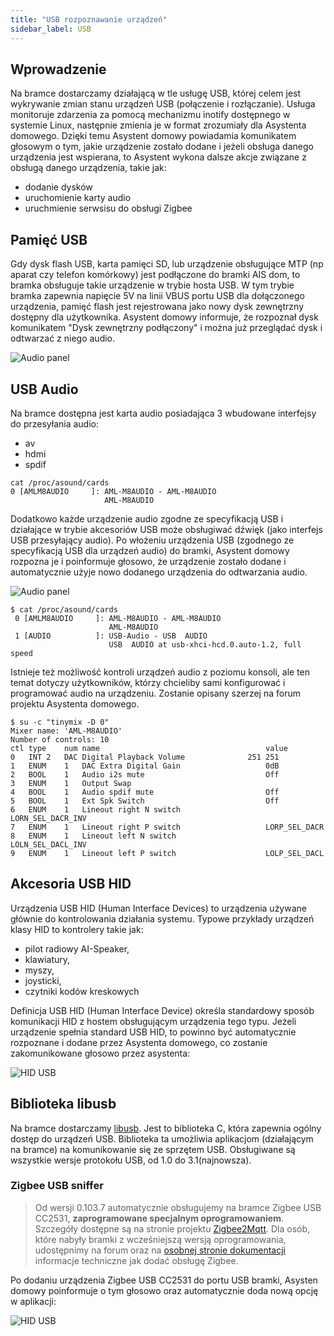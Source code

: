 ```yaml
---
title: "USB rozpoznawanie urządzeń"
sidebar_label: USB
---
```


## Wprowadzenie

Na bramce dostarczamy działającą w tle usługę USB, której celem jest wykrywanie zmian stanu urządzeń USB (połączenie i rozłączanie). Usługa monitoruje zdarzenia za pomocą mechanizmu inotify dostępnego w systemie Linux, następnie zmienia je w format zrozumiały dla Asystenta domowego. Dzięki temu Asystent domowy powiadamia komunikatem głosowym o tym, jakie urządzenie zostało dodane i jeżeli obsługa danego urządzenia jest wspierana, to Asystent wykona dalsze akcje związane z obsługą danego urządzenia, takie jak:
- dodanie dysków
- uruchomienie karty audio
- uruchmienie serwsisu do obsługi Zigbee


## Pamięć USB

Gdy dysk flash USB, karta pamięci SD, lub urządzenie obsługujące MTP (np aparat czy telefon komórkowy) jest podłączone do bramki AIS dom, to bramka obsługuje takie urządzenie w trybie hosta USB.
W tym trybie bramka zapewnia napięcie 5V na linii VBUS portu USB dla dołączonego urządzenia, pamięć flash jest rejestrowana jako nowy dysk zewnętrzny dostępny dla użytkownika.
Asystent domowy informuje, że rozpoznał dysk komunikatem "Dysk zewnętrzny podłączony" i można już przeglądać dysk i odtwarzać z niego audio.

![Audio panel](/AIS-docs/img/en/bramka/usb_integration_drive.png)


## USB Audio

Na bramce dostępna jest karta audio posiadająca 3 wbudowane interfejsy do przesyłania audio:
- av
- hdmi
- spdif

```
cat /proc/asound/cards
0 [AMLM8AUDIO     ]: AML-M8AUDIO - AML-M8AUDIO
                     AML-M8AUDIO
```

Dodatkowo każde urządzenie audio zgodne ze specyfikacją USB i działające w trybie akcesoriów USB może obsługiwać dźwięk (jako interfejs USB przesyłający audio).
Po włożeniu urządzenia USB (zgodnego ze specyfikacją USB dla urządzeń audio) do bramki, Asystent domowy rozpozna je i poinformuje głosowo, że urządzenie zostało dodane i automatycznie użyje nowo dodanego urządzenia do odtwarzania audio.

![Audio panel](/AIS-docs/img/en/bramka/usb_integration_audio.png)

```
$ cat /proc/asound/cards
 0 [AMLM8AUDIO     ]: AML-M8AUDIO - AML-M8AUDIO
                      AML-M8AUDIO
 1 [AUDIO          ]: USB-Audio - USB  AUDIO
                      USB  AUDIO at usb-xhci-hcd.0.auto-1.2, full speed
```

Istnieje też możliwość kontroli urządzeń audio z poziomu konsoli, ale ten temat dotyczy użytkowników, którzy chcieliby sami konfigurować i programować audio na urządzeniu. Zostanie opisany szerzej na forum projektu Asystenta domowego.

```
$ su -c "tinymix -D 0"
Mixer name: 'AML-M8AUDIO'
Number of controls: 10
ctl	type	num	name                                     value
0	INT	2	DAC Digital Playback Volume              251 251
1	ENUM	1	DAC Extra Digital Gain                   0dB
2	BOOL	1	Audio i2s mute                           Off
3	ENUM	1	Output Swap                             
4	BOOL	1	Audio spdif mute                         Off
5	BOOL	1	Ext Spk Switch                           Off
6	ENUM	1	Lineout right N switch                   LORN_SEL_DACR_INV
7	ENUM	1	Lineout right P switch                   LORP_SEL_DACR
8	ENUM	1	Lineout left N switch                    LOLN_SEL_DACL_INV
9	ENUM	1	Lineout left P switch                    LOLP_SEL_DACL
```

## Akcesoria USB HID

Urządzenia USB HID (Human Interface Devices) to urządzenia używane głównie do kontrolowania działania systemu. Typowe przykłady urządzeń klasy HID to kontrolery takie jak:
- pilot radiowy AI-Speaker,
- klawiatury,
- myszy,
- joysticki,
- czytniki kodów kreskowych

Definicja USB HID (Human Interface Device) określa standardowy sposób komunikacji HID z hostem obsługującym urządzenia tego typu.
Jeżeli urządzenie spełnia standard USB HID, to powinno być automatycznie rozpoznane i dodane przez Asystenta domowego, co zostanie zakomunikowane głosowo przez asystenta:

![HID USB](/AIS-docs/img/en/bramka/usb_integration_hid.png)


## Biblioteka libusb

Na bramce dostarczamy [libusb](https://libusb.info/). Jest to biblioteka C, która zapewnia ogólny dostęp do urządzeń USB.
Biblioteka ta umożliwia aplikacjom (działającym na bramce) na komunikowanie się ze sprzętem USB. Obsługiwane są wszystkie wersje protokołu USB, od 1.0 do 3.1(najnowsza).

### Zigbee USB sniffer


> Od wersji 0.103.7 automatycznie obsługujemy na bramce Zigbee USB CC2531, **zaprogramowane specjalnym oprogramowaniem**. Szczegóły dostępne są na stronie projektu [Zigbee2Mqtt](https://www.zigbee2mqtt.io/).
> Dla osób, które nabyły bramki z wcześniejszą wersją oprogramowania, udostępnimy na forum oraz na [osobnej stronie dokumentacji](/AIS-docs/docs/en/next/ais_app_integration_zigbee.html) informacje techniczne jak dodać obsługę Zigbee.


Po dodaniu urządzenia Zigbee USB CC2531 do portu USB bramki, Asysten domowy poinformuje o tym głosowo oraz automatycznie doda nową opcję w aplikacji:

![HID USB](/AIS-docs/img/en/bramka/usb_integration_zigbee.png)
